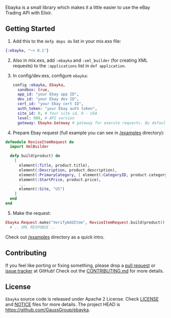 Ebayka is a small library which makes it a little easier to use the eBay Trading API with Elixir.

## Getting Started

1. Add this to the `defp deps do` list in your mix.exs file:

  ```elixir
  {:ebayka, "~> 0.1"}
  ```

2. Also in mix.exs, add `:ebayka` and `:xml_builder` (for creating XML requests) to the `:applications` list in `def application`.
3. In config/dev.exs, configure `ebayka`:

   ```elixir
   config :ebayka, Ebayka,
     sandbox: true,
     app_id: "your Ebay app ID",
     dev_id: "your Ebay dev ID",
     cert_id: "your Ebay cert ID",
     auth_token: "your Ebay auth token",
     site_id: 0, # Your site id, 0 - USA
     level: 989, # API version
     gateway: Ebayka.Gateway # gateway for execute requests. By default: Ebayka.Gateway
   ```

4. Prepare Ebay request (full example you can see in [/examples](/examples) directory):

  ```elixir
  defmodule ReviseItemRequest do
    import XmlBuilder

    defp build(product) do
      [
        element(:Title, product.title),
        element(:Description, product.description),
        element(:PrimaryCategory, [ element(:CategoryID, product.category_id) ]),
        element(:StartPrice, product.price),
        ...
        element(:Site, "US")
      ]
    end
  end
  ```

5. Make the request:

  ```elixir
  Ebayka.Request.make("VerifyAddItem", ReviseItemRequest.build(product))
    # .. XML RESPONSE ..
  ```

Check out [/examples](/examples) directory as a quick intro.

## Contributing
If you feel like porting or fixing something, please drop a [pull request](https://github.com/GaussGroup/ebayka/pulls) or [issue tracker](https://github.com/GaussGroup/ebayka/issues) at GitHub! Check out the [CONTRIBUTING.md](CONTRIBUTING.md) for more details.

## License
`Ebayka` source code is released under Apache 2 License.
Check [LICENSE](LICENSE) and [NOTICE](NOTICE) files for more details. The project HEAD is https://github.com/GaussGroup/ebayka.
